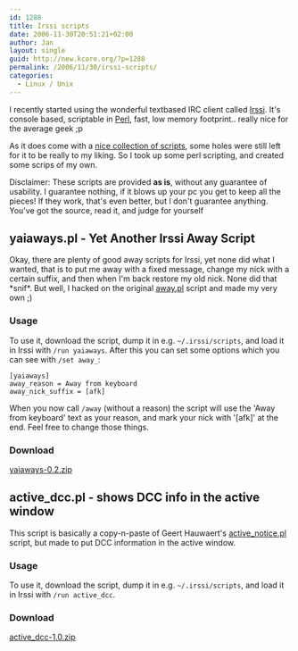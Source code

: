 ```yaml
---
id: 1288
title: Irssi scripts
date: 2006-11-30T20:51:21+02:00
author: Jan
layout: single
guid: http://new.kcore.org/?p=1288
permalink: /2006/11/30/irssi-scripts/
categories:
  - Linux / Unix
---
```

I recently started using the wonderful textbased IRC client called [Irssi](http://irssi.org/). It's console based, scriptable in [Perl](http://www.perl.com/), fast, low memory footprint.. really nice for the average geek ;p

As it does come with a [nice collection of scripts](http://irssi.org/scripts/), some holes were still left for it to be really to my liking. So I took up some perl scripting, and created some scrips of my own.

Disclaimer: These scripts are provided **as is**, without any guarantee of usability. I guarantee nothing, if it blows up your pc you get to keep all the pieces! If they work, that's even better, but I don't guarantee anything. You've got the source, read it, and judge for yourself

## yaiaways.pl - Yet Another Irssi Away Script

Okay, there are plenty of good away scripts for Irssi, yet none did what I wanted, that is to put me away with a fixed message, change my nick with a certain suffix, and then when I'm back restore my old nick. None did that \*snif\*. But well, I hacked on the original [away.pl](http://irssi.org/scripts/scripts/away.pl) script and made my very own ;)

### Usage

To use it, download the script, dump it in e.g. `~/.irssi/scripts`, and load it in Irssi with `/run yaiaways`. After this you can set some options which you can see with `/set away_`:

```
[yaiaways]
away_reason = Away from keyboard
away_nick_suffix = [afk]
```

When you now call `/away` (without a reason) the script will use the 'Away from keyboard' text as your reason, and mark your nick with '[afk]' at the end. Feel free to change those things.

### Download
[yaiaways-0.2.zip](/assets/files/2006/11/yaiaways-0.2.zip)

## active_dcc.pl - shows DCC info in the active window

This script is basically a copy-n-paste of Geert Hauwaert's [active_notice.pl](http://www.irssi.org/scripts/scripts/active_notice.pl) script, but made to put DCC information in the active window.

### Usage

To use it, download the script, dump it in e.g. `~/.irssi/scripts`, and load it in Irssi with `/run active_dcc`.

### Download
[active_dcc-1.0.zip](/assets/files/2006/11/active_dcc-1.0.zip)

